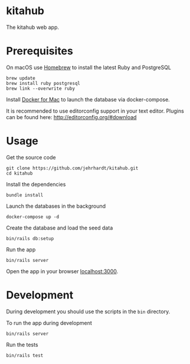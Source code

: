 # kitahub
The kitahub web app.

# Prerequisites
On macOS use [Homebrew](http://brew.sh) to install the latest Ruby and PostgreSQL

``` shell
brew update
brew install ruby postgresql
brew link --overwrite ruby
```

Install [Docker for Mac](https://docs.docker.com/docker-for-mac/) to launch the database via docker-compose.

It is recommended to use editorconfig support in your text editor. Plugins can be found here: http://editorconfig.org/#download

# Usage
Get the source code

``` shell
git clone https://github.com/jehrhardt/kitahub.git
cd kitahub
```

Install the dependencies

``` shell
bundle install
```

Launch the databases in the background

``` shell
docker-compose up -d
```

Create the database and load the seed data

``` shell
bin/rails db:setup
```

Run the app

``` shell
bin/rails server
```

Open the app in your browser [localhost:3000](http://localhost:3000).

# Development
During development you should use the scripts in the `bin` directory.

To run the app during development

``` shell
bin/rails server
```

Run the tests

``` shell
bin/rails test
```
